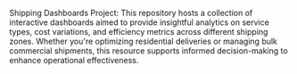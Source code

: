 Shipping Dashboards Project: This repository hosts a collection of interactive dashboards aimed to provide insightful analytics on service types, cost variations, and efficiency metrics across different shipping zones. Whether you're optimizing residential deliveries or managing bulk commercial shipments, this resource supports informed decision-making to enhance operational effectiveness.
